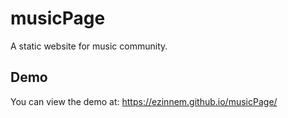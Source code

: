 # musicPage

A static website for music community.

## Demo
You can view the demo at: https://ezinnem.github.io/musicPage/
